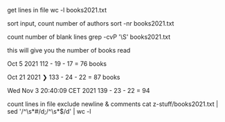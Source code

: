 get lines in file
wc -l books2021.txt

sort input, count number of authors
sort -nr books2021.txt

count number of blank lines
grep -cvP '\S' books2021.txt

this will give you the number of books read

Oct 5 2021
112 - 19 - 17 = 76 books

Oct 21 2021
❯ 133 - 24 - 22 = 87 books

Wed Nov 3 20:40:09 CET 2021
139 - 23 - 22 = 94

count lines in file exclude newline & comments
cat z-stuff/books2021.txt | sed '/^\s*#/d;/^\s*$/d' | wc -l
